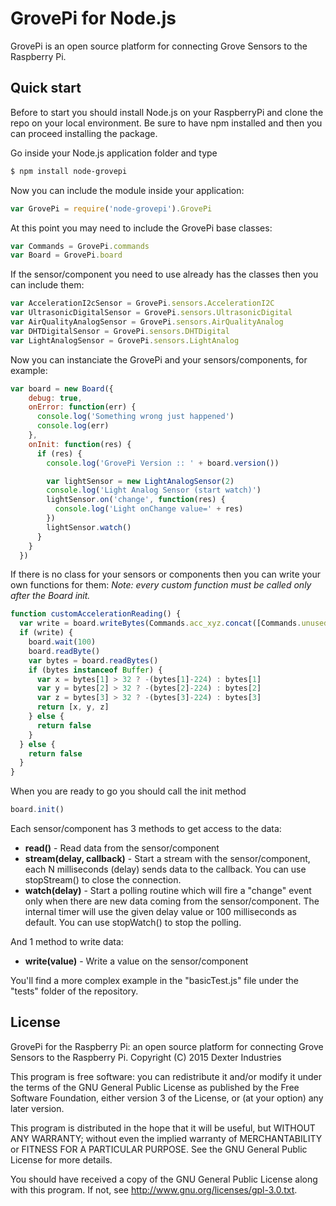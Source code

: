 GrovePi for Node.js
=======

GrovePi is an open source platform for connecting Grove Sensors to the Raspberry Pi.

## Quick start

Before to start you should install Node.js on your RaspberryPi and clone the repo on your local environment.
Be sure to have npm installed and then you can proceed installing the package.

Go inside your Node.js application folder and type
```bash
$ npm install node-grovepi
```

Now you can include the module inside your application:
```javascript
var GrovePi = require('node-grovepi').GrovePi
```

At this point you may need to include the GrovePi base classes:
```javascript
var Commands = GrovePi.commands
var Board = GrovePi.board
```

If the sensor/component you need to use already has the classes then you can include them:
```javascript
var AccelerationI2cSensor = GrovePi.sensors.AccelerationI2C
var UltrasonicDigitalSensor = GrovePi.sensors.UltrasonicDigital
var AirQualityAnalogSensor = GrovePi.sensors.AirQualityAnalog
var DHTDigitalSensor = GrovePi.sensors.DHTDigital
var LightAnalogSensor = GrovePi.sensors.LightAnalog
```

Now you can instanciate the GrovePi and your sensors/components, for example:
```javascript
var board = new Board({
    debug: true,
    onError: function(err) {
      console.log('Something wrong just happened')
      console.log(err)
    },
    onInit: function(res) {
      if (res) {
        console.log('GrovePi Version :: ' + board.version())

        var lightSensor = new LightAnalogSensor(2)
        console.log('Light Analog Sensor (start watch)')
        lightSensor.on('change', function(res) {
          console.log('Light onChange value=' + res)
        })
        lightSensor.watch()
      }
    }
  })
```

If there is no class for your sensors or components then you can write your own functions for them:
_Note: every custom function must be called only after the Board init._
```javascript
function customAccelerationReading() {
  var write = board.writeBytes(Commands.acc_xyz.concat([Commands.unused, Commands.unused, Commands.unused]))
  if (write) {
    board.wait(100)
    board.readByte()
    var bytes = board.readBytes()
    if (bytes instanceof Buffer) {
      var x = bytes[1] > 32 ? -(bytes[1]-224) : bytes[1]
      var y = bytes[2] > 32 ? -(bytes[2]-224) : bytes[2]
      var z = bytes[3] > 32 ? -(bytes[3]-224) : bytes[3]
      return [x, y, z]
    } else {
      return false
    }
  } else {
    return false
  }
}
```

When you are ready to go you should call the init method
```javascript
board.init()
```

Each sensor/component has 3 methods to get access to the data:
- **read()** - Read data from the sensor/component
- **stream(delay, callback)** - Start a stream with the sensor/component, each N milliseconds (delay) sends data to the callback. You can use stopStream() to close the connection.
- **watch(delay)** - Start a polling routine which will fire a "change" event only when there are new data coming from the sensor/component. The internal timer will use the given delay value or 100 milliseconds as default. You can use stopWatch() to stop the polling.

And 1 method to write data:
- **write(value)** - Write a value on the sensor/component

You'll find a more complex example in the "basicTest.js" file under the "tests" folder of the repository.

## License
GrovePi for the Raspberry Pi: an open source platform for connecting Grove Sensors to the Raspberry Pi.
Copyright (C) 2015  Dexter Industries

This program is free software: you can redistribute it and/or modify
it under the terms of the GNU General Public License as published by
the Free Software Foundation, either version 3 of the License, or
(at your option) any later version.

This program is distributed in the hope that it will be useful,
but WITHOUT ANY WARRANTY; without even the implied warranty of
MERCHANTABILITY or FITNESS FOR A PARTICULAR PURPOSE.  See the
GNU General Public License for more details.

You should have received a copy of the GNU General Public License
along with this program.  If not, see <http://www.gnu.org/licenses/gpl-3.0.txt>.